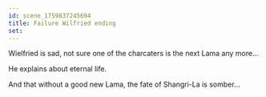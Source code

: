 ```yaml
---
id: scene_1759837245694
title: Failure Wilfried ending
set:
---
```


Wielfried is sad, not sure one of the charcaters is the next Lama any more... 

 He explains about eternal life. 
 
 And that without a good new Lama, the fate of Shangri-La is somber...